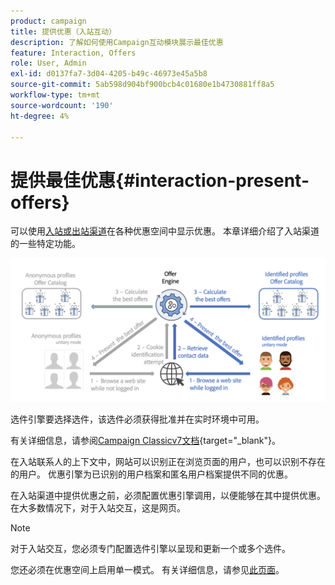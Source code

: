 ```yaml
---
product: campaign
title: 提供优惠（入站互动）
description: 了解如何使用Campaign互动模块展示最佳优惠
feature: Interaction, Offers
role: User, Admin
exl-id: d0137fa7-3d04-4205-b49c-46973e45a5b8
source-git-commit: 5ab598d904bf900bcb4c01680e1b4730881ff8a5
workflow-type: tm+mt
source-wordcount: '190'
ht-degree: 4%

---
```


# 提供最佳优惠{#interaction-present-offers}

可以使用[入站或出站渠道](interaction-architecture.md#interaction-types)在各种优惠空间中显示优惠。 本章详细介绍了入站渠道的一些特定功能。

![](assets/inbound-interactions.png)

选件引擎要选择选件，该选件必须获得批准并在实时环境中可用。

有关详细信息，请参阅[Campaign Classicv7文档](https://experienceleague.adobe.com/docs/campaign-classic/using/managing-offers/managing-an-offer-catalog/approving-and-activating-an-offer.html?lang=zh-Hans#approving-offer-content){target="_blank"}。

在入站联系人的上下文中，网站可以识别正在浏览页面的用户，也可以识别不存在的用户。 优惠引擎为已识别的用户档案和匿名用户档案提供不同的优惠。

在入站渠道中提供优惠之前，必须配置优惠引擎调用，以便能够在其中提供优惠。 在大多数情况下，对于入站交互，这是网页。

>[!NOTE]
>
>对于入站交互，您必须专门配置选件引擎以呈现和更新一个或多个选件。
>
>您还必须在优惠空间上启用单一模式。 有关详细信息，请参见[此页面](interaction-offer-spaces.md)。
